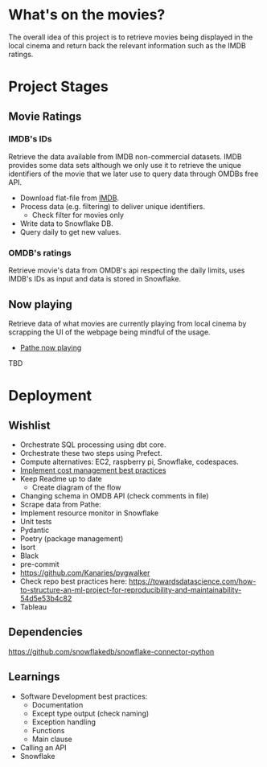 # What's on the movies?

The overall idea of this project is to retrieve movies being displayed in the local cinema and return back the relevant information such as the IMDB ratings.

# Project Stages

## Movie Ratings

### IMDB's IDs
Retrieve the data available from IMDB non-commercial datasets. IMDB provides some data sets although we only use it to retrieve the unique identifiers of the movie that we later use to query data through OMDBs free API. 

- Download flat-file from [IMDB](https://www.imdb.com/interfaces/).
- Process data (e.g. filtering) to deliver unique identifiers.
    - Check filter for movies only
- Write data to Snowflake DB.
- Query daily to get new values.

### OMDB's ratings
Retrieve movie's data from OMDB's api respecting the daily limits, uses IMDB's IDs as input and data is stored in Snowflake.

## Now playing
Retrieve data of what movies are currently playing from local cinema by scrapping the UI of the webpage being mindful of the usage.

- [Pathe now playing](https://en.pathe.nl/films/actueel)

TBD

# Deployment

## Wishlist
- Orchestrate SQL processing using dbt core.
- Orchestrate these two steps using Prefect.
- Compute alternatives: EC2, raspberry pi, Snowflake, codespaces.
- [Implement cost management best practices](https://docs.snowflake.com/en/user-guide/cost-controlling)
- Keep Readme up to date
    - Create diagram of the flow
- Changing schema in OMDB API (check comments in file)
- Scrape data from Pathe: 
- Implement resource monitor in Snowflake
- Unit tests
- Pydantic
- Poetry (package management) 
- Isort
- Black
- pre-commit
- https://github.com/Kanaries/pygwalker
- Check repo best practices here: https://towardsdatascience.com/how-to-structure-an-ml-project-for-reproducibility-and-maintainability-54d5e53b4c82
- Tableau

## Dependencies
https://github.com/snowflakedb/snowflake-connector-python

## Learnings
- Software Development best practices:
    - Documentation
    - Except type output (check naming)
    - Exception handling
    - Functions
    - Main clause
- Calling an API
- Snowflake